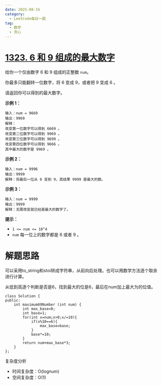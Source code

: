 ```yaml
---
date: 2025-08-16
category:
  - LeetCode每日一题
tag:
  - 数学
  - 贪心
---
```


# [1323. 6 和 9 组成的最大数字](https://leetcode.cn/problems/maximum-69-number/)

给你一个仅由数字 6 和 9 组成的正整数 `num`。

你最多只能翻转一位数字，将 6 变成 9，或者把 9 变成 6 。

请返回你可以得到的最大数字。

 

**示例 1：**

```
输入：num = 9669
输出：9969
解释：
改变第一位数字可以得到 6669 。
改变第二位数字可以得到 9969 。
改变第三位数字可以得到 9699 。
改变第四位数字可以得到 9666 。
其中最大的数字是 9969 。
```

**示例 2：**

```
输入：num = 9996
输出：9999
解释：将最后一位从 6 变到 9，其结果 9999 是最大的数。
```

**示例 3：**

```
输入：num = 9999
输出：9999
解释：无需改变就已经是最大的数字了。
```

 

**提示：**

- `1 <= num <= 10^4`
- `num` 每一位上的数字都是 6 或者 9 。

 

# 解题思路

可以采用to_string和stoi转成字符串，从前向后处理。也可以用数学方法逐个取余进行计算。

从低到高逐个判断是否是6，找到最大的位是6，最后在num加上最大为的位值。

```
class Solution {
public:
    int maximum69Number (int num) {
        int max_base=0;
        int base=1;
        for(int x=num;x>0;x/=10){
            if(x%10==6){
                max_base=base;
            }
            base*=10;
        }
        return num+max_base*3;
    }
};
```

复杂度分析

- 时间复杂度：O(lognum)
- 空间复杂度：O(1)

  
